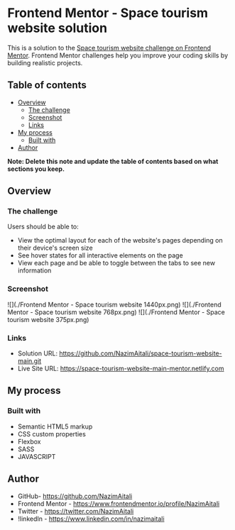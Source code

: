 # Frontend Mentor - Space tourism website solution

This is a solution to the [Space tourism website challenge on Frontend Mentor](https://www.frontendmentor.io/challenges/space-tourism-multipage-website-gRWj1URZ3). Frontend Mentor challenges help you improve your coding skills by building realistic projects.

## Table of contents

- [Overview](#overview)
  - [The challenge](#the-challenge)
  - [Screenshot](#screenshot)
  - [Links](#links)
- [My process](#my-process)
  - [Built with](#built-with)
- [Author](#author)

**Note: Delete this note and update the table of contents based on what sections you keep.**

## Overview

### The challenge

Users should be able to:

- View the optimal layout for each of the website's pages depending on their device's screen size
- See hover states for all interactive elements on the page
- View each page and be able to toggle between the tabs to see new information

### Screenshot

![](./Frontend Mentor - Space tourism website 1440px.png)
![](./Frontend Mentor - Space tourism website 768px.png)
![](./Frontend Mentor - Space tourism website 375px.png)

### Links

- Solution URL: https://github.com/NazimAitali/space-tourism-website-main.git
- Live Site URL: https://space-tourism-website-main-mentor.netlify.com

## My process

### Built with

- Semantic HTML5 markup
- CSS custom properties
- Flexbox
- SASS
- JAVASCRIPT

## Author

- GitHub- https://github.com/NazimAitali
- Frontend Mentor - https://www.frontendmentor.io/profile/NazimAitali
- Twitter - https://twitter.com/NazimAitali
- !linkedIn - https://www.linkedin.com/in/nazimaitali
